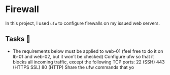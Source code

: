 # Firewall

In this project, I used `ufw` to configure firewalls on my issued web servers.

## Tasks :page_with_curl:

* The requirements below must be applied to web-01 (feel free to do it on lb-01 and web-02, but it won’t be checked)
Configure ufw so that it blocks all incoming traffic, except the following TCP ports:
22 (SSH)
443 (HTTPS SSL)
80 (HTTP)
Share the ufw commands that yo